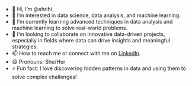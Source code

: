 - 👋 Hi, I’m @shrihi
- 👀 I’m interested in data science, data analysis, and machine learning.
- 🌱 I’m currently learning advanced techniques in data analysis and machine learning to solve real-world problems.
- 💞️ I’m looking to collaborate on innovative data-driven projects, especially in fields where data can drive insights and meaningful strategies.
- 📫 How to reach me or connect with me on [LinkedIn]([https://linkedin.com/in/your-link](https://www.linkedin.com/in/hitashri-m-b8ab9428a/)).
- 😄 Pronouns: She/Her
- ⚡ Fun fact: I love discovering hidden patterns in data and using them to solve complex challenges!

<!---
shrihi/shrihi is a ✨ special ✨ repository because its `README.md` (this file) appears on your GitHub profile.
You can click the Preview link to take a look at your changes.
--->
